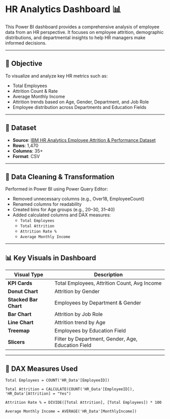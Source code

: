 # HR Analytics Dashboard 📊

This Power BI dashboard provides a comprehensive analysis of employee data from an HR perspective. It focuses on employee attrition, demographic distributions, and departmental insights to help HR managers make informed decisions.

---

## 🧠 Objective

To visualize and analyze key HR metrics such as:
- Total Employees
- Attrition Count & Rate
- Average Monthly Income
- Attrition trends based on Age, Gender, Department, and Job Role
- Employee distribution across Departments and Education Fields

---

## 📁 Dataset

- **Source**: [IBM HR Analytics Employee Attrition & Performance Dataset](https://www.kaggle.com/datasets/pavansubhasht/ibm-hr-analytics-attrition-dataset)
- **Rows**: 1,470
- **Columns**: 35+
- **Format**: CSV

---

## 🧹 Data Cleaning & Transformation

Performed in Power BI using Power Query Editor:
- Removed unnecessary columns (e.g., Over18, EmployeeCount)
- Renamed columns for readability
- Created bins for Age groups (e.g., 20–30, 31–40)
- Added calculated columns and DAX measures:
  - `Total Employees`
  - `Total Attrition`
  - `Attrition Rate %`
  - `Average Monthly Income`

---

## 📊 Key Visuals in Dashboard

| Visual Type            | Description                                         |
|------------------------|-----------------------------------------------------|
| **KPI Cards**          | Total Employees, Attrition Count, Avg Income       |
| **Donut Chart**        | Attrition by Gender                                 |
| **Stacked Bar Chart**  | Employees by Department & Gender                    |
| **Bar Chart**          | Attrition by Job Role                               |
| **Line Chart**         | Attrition trend by Age                              |
| **Treemap**            | Employees by Education Field                        |
| **Slicers**            | Filter by Department, Gender, Age, Education Field  |

---

## 🧮 DAX Measures Used

```DAX
Total Employees = COUNT('HR_Data'[EmployeeID])

Total Attrition = CALCULATE(COUNT('HR_Data'[EmployeeID]), 'HR_Data'[Attrition] = "Yes")

Attrition Rate % = DIVIDE([Total Attrition], [Total Employees]) * 100

Average Monthly Income = AVERAGE('HR_Data'[MonthlyIncome])
